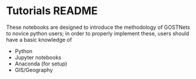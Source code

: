 # Tutorials README

These notebooks are designed to introduce the methodology of GOSTNets to novice python users; in order to properly implement these, users should have a basic knowledge of

- Python
- Jupyter notebooks
- Anaconda (for setup)
- GIS/Geography
